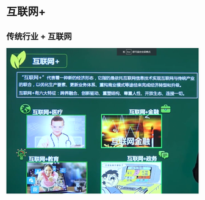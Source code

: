 # 互联网+

## 传统行业  +  互联网

![image-20210320154302290](https://github.com/laughingfuzihao/Information-system-project-manager/blob/master/picture/image-20210320154302290.png)
